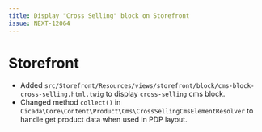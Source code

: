 ```yaml
---
title: Display "Cross Selling" block on Storefront
issue: NEXT-12064
---
```

# Storefront
* Added `src/Storefront/Resources/views/storefront/block/cms-block-cross-selling.html.twig` to display `cross-selling` cms block.
* Changed method `collect()` in `Cicada\Core\Content\Product\Cms\CrossSellingCmsElementResolver` to handle get product data when used in PDP layout.
